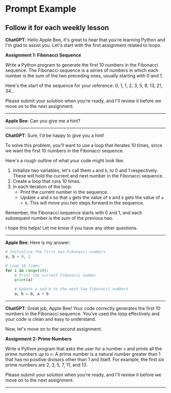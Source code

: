 # Prompt Example
## Follow it for each weekly lesson


**ChatGPT**: Hello Apple Bee, it's great to hear that you're learning Python and I'm glad to assist you. Let's start with the first assignment related to loops.

**Assignment 1: Fibonacci Sequence**

Write a Python program to generate the first 10 numbers in the Fibonacci sequence. The Fibonacci sequence is a series of numbers in which each number is the sum of the two preceding ones, usually starting with 0 and 1. 

Here's the start of the sequence for your reference: 0, 1, 1, 2, 3, 5, 8, 13, 21, 34...

Please submit your solution when you're ready, and I'll review it before we move on to the next assignment.

---

**Apple Bee**: Can you give me a hint?

---

**ChatGPT**: Sure, I'd be happy to give you a hint!

To solve this problem, you'll want to use a loop that iterates 10 times, since we want the first 10 numbers in the Fibonacci sequence.

Here's a rough outline of what your code might look like:

1. Initialize two variables, let's call them `a` and `b`, to 0 and 1 respectively. These will hold the current and next number in the Fibonacci sequence.
2. Create a loop that runs 10 times.
3. In each iteration of the loop:
   - Print the current number in the sequence.
   - Update `a` and `b` so that `a` gets the value of `b` and `b` gets the value of `a + b`. This will move you two steps forward in the sequence.

Remember, the Fibonacci sequence starts with 0 and 1, and each subsequent number is the sum of the previous two.

I hope this helps! Let me know if you have any other questions.


---

**Apple Bee**: Here is my answer:

```python
# Initialize the first two Fibonacci numbers
a, b = 0, 1

# Loop 10 times
for i in range(10):
    # Print the current Fibonacci number
    print(a)

    # Update a and b to the next two Fibonacci numbers
    a, b = b, a + b
```

---

**ChatGPT**: Great job, Apple Bee! Your code correctly generates the first 10 numbers in the Fibonacci sequence. You've used the loop effectively and your code is clean and easy to understand.

Now, let's move on to the second assignment.

**Assignment 2: Prime Numbers**

Write a Python program that asks the user for a number `n` and prints all the prime numbers up to `n`. A prime number is a natural number greater than 1 that has no positive divisors other than 1 and itself. For example, the first six prime numbers are 2, 3, 5, 7, 11, and 13.

Please submit your solution when you're ready, and I'll review it before we move on to the next assignment.

---
